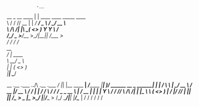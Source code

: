               .__                                                                         
__  _  __ ____ |  |   ____  ____   _____   ____                                            
\ \/ \/ // __ \|  | _/ ___\/  _ \ /     \_/ __ \                                           
 \     /\  ___/|  |_\  \__(  <_> )  Y Y  \  ___/                                           
  \/\_/  \___  >____/\___  >____/|__|_|  /\___  >                                          
             \/          \/            \/     \/                                           
  __                                                                                       
_/  |_  ____                                                                               
\   __\/  _ \                                                                              
 |  | (  <_> )                                                                             
 |__|  \____/                                                                              
                                                                                           
  __  .__                 .___          .__.__/\                             .__       .___
_/  |_|  |__   ____     __| _/_______  _|__|  )/  ______ __  _  _____________|  |    __| _/
\   __\  |  \_/ __ \   / __ |/ __ \  \/ /  |  |  /  ___/ \ \/ \/ /  _ \_  __ \  |   / __ | 
 |  | |   Y  \  ___/  / /_/ \  ___/\   /|  |  |__\___ \   \     (  <_> )  | \/  |__/ /_/ | 
 |__| |___|  /\___  > \____ |\___  >\_/ |__|____/____  >   \/\_/ \____/|__|  |____/\____ | 
           \/     \/       \/    \/                  \/                                 \/ 
